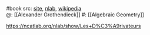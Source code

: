 #book 
src: [site](https://thescrivener.github.io/PursuingStacks/), [nlab](https://ncatlab.org/nlab/show/Pursuing+Stacks), [wikipedia](https://en.wikipedia.org/wiki/Pursuing_Stacks)  
@: [[Alexander Grothendieck]] 
#: [[Algebraic Geometry]] 

https://ncatlab.org/nlab/show/Les+D%C3%A9rivateurs
